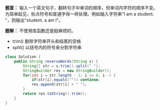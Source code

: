 **题意：** 输入一个英文句子，翻转句子中单词的顺序，但单词内字符的顺序不变。为简单起见，标点符号和普通字母一样处理。例如输入字符串"I am a student. "，则输出"student. a am I"。

**题解：** 不使用库函数还是挺麻烦的。

* trim() 删除字符串开头和结尾的空格
* split() 以括号内的符号来分割字符串

```java
class Solution {
    public String reverseWords(String s) {
        String[] str = s.trim().split(" ");
        StringBuilder res = new StringBuilder();
        for(int i = str.length - 1; i >= 0; i--) {
            if(str[i].equals("")) continue;
            res.append(str[i] + " ");
        }
        return res.toString().trim();
    }
}
```